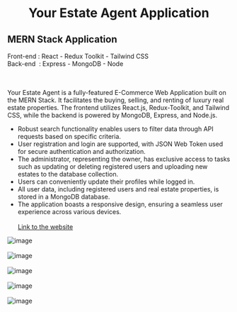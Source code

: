 <h1 align="center">Your Estate Agent Application</h1>

<h2>MERN Stack Application</h2>
Front-end : React - Redux Toolkit - Tailwind CSS<br>
Back-end&nbsp;  : Express - MongoDB - Node<br><br><br>

Your Estate Agent is a fully-featured E-Commerce Web Application built on the MERN Stack. It facilitates the buying, selling, and renting of luxury real estate properties. The frontend utilizes React.js, Redux-Toolkit, and Tailwind CSS, while the backend is powered by MongoDB, Express, and Node.js.
* Robust search functionality enables users to filter data through API requests based on specific criteria.<br>
* User registration and login are supported, with JSON Web Token used for secure authentication and authorization.
* The administrator, representing the owner, has exclusive access to tasks such as updating or deleting registered users and uploading new estates to the database collection.
* Users can conveniently update their profiles while logged in.
* All user data, including registered users and real estate properties, is stored in a MongoDB database.
* The application boasts a responsive design, ensuring a seamless user experience across various devices.<br><br>
[Link to the website](https://your-estate.onrender.com)

![image](https://github.com/Dubeyaviral/real_estate/assets/85870610/68ba0525-77da-4e3e-8ecd-a8ee73976360)<br><br>
![image](https://github.com/Dubeyaviral/real_estate/assets/85870610/de051fb4-012d-4c54-a8b3-d72a2808ba37)<br><br>
![image](https://github.com/Dubeyaviral/real_estate/assets/85870610/386d245b-691d-4789-8bb9-aa342e83de0c)<br><br>
![image](https://github.com/Dubeyaviral/real_estate/assets/85870610/3a967dbc-765b-4f20-8bac-c04f5fde2d60)<br><br>
![image](https://github.com/Dubeyaviral/real_estate/assets/85870610/c1d4113f-08c4-4498-8342-f90bf6a87137)





